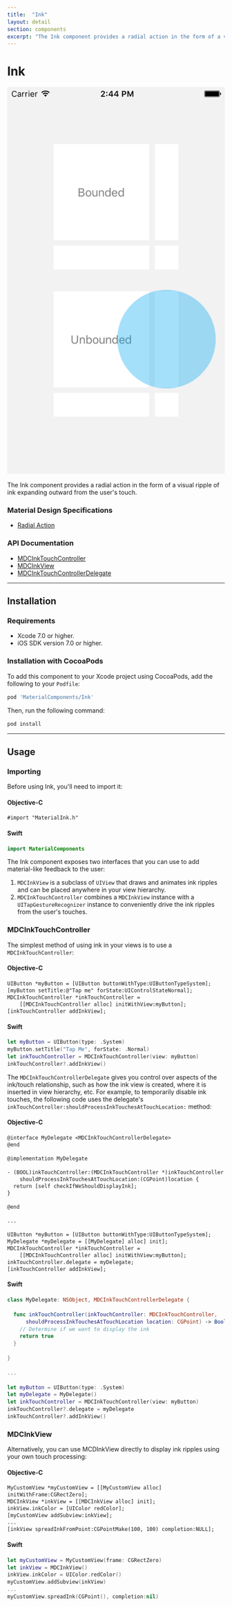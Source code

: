 ```yaml
---
title:  "Ink"
layout: detail
section: components
excerpt: "The Ink component provides a radial action in the form of a visual ripple of ink expanding outward from the user's touch."
---
```

# Ink

![Ink](docs/assets/ink_screenshot.png)
<!--{: .ios-screenshot .right }-->

The Ink component provides a radial action in the form of a visual ripple of ink expanding
outward from the user's touch.
<!--{: .intro }-->

### Material Design Specifications

<ul class="icon-list">
  <li class="icon-link"><a href="https://www.google.com/design/spec/animation/responsive-interaction.html#responsive-interaction-radial-action">Radial Action</a></li>
</ul>

### API Documentation

<ul class="icon-list">
  <li class="icon-link"><a href="apidocs/Classes/MDCInkTouchController.html">MDCInkTouchController</a></li>
  <li class="icon-link"><a href="apidocs/Classes/MDCInkView.html">MDCInkView</a></li>
  <li class="icon-link"><a href="apidocs/Protocols/MDCInkTouchControllerDelegate.html">MDCInkTouchControllerDelegate</a></li>
</ul>


- - -

## Installation

### Requirements

- Xcode 7.0 or higher.
- iOS SDK version 7.0 or higher.

### Installation with CocoaPods

To add this component to your Xcode project using CocoaPods, add the following to your `Podfile`:

~~~ bash
pod 'MaterialComponents/Ink'
~~~

Then, run the following command:

~~~ bash
pod install
~~~


- - -

## Usage

### Importing

Before using Ink, you'll need to import it:

<!--<div class="material-code-render" markdown="1">-->
#### Objective-C

~~~ objc
#import "MaterialInk.h"
~~~

#### Swift
~~~ swift
import MaterialComponents
~~~

<!--</div>-->

The Ink component exposes two interfaces that you can use to add material-like
feedback to the user:

1. `MDCInkView` is a subclass of `UIView` that draws and animates ink ripples
and can be placed anywhere in your view hierarchy.
2. `MDCInkTouchController` combines a `MDCInkView` instance with a
`UITapGestureRecognizer` instance to conveniently drive the ink ripples from the
user's touches.

### MDCInkTouchController

The simplest method of using ink in your views is to use a
`MDCInkTouchController`:

<!--<div class="material-code-render" markdown="1">-->

#### Objective-C
~~~ objc
UIButton *myButton = [UIButton buttonWithType:UIButtonTypeSystem];
[myButton setTitle:@"Tap me" forState:UIControlStateNormal];
MDCInkTouchController *inkTouchController =
    [[MDCInkTouchController alloc] initWithView:myButton];
[inkTouchController addInkView];
~~~

#### Swift
~~~ swift
let myButton = UIButton(type: .System)
myButton.setTitle("Tap Me", forState: .Normal)
let inkTouchController = MDCInkTouchController(view: myButton)
inkTouchController?.addInkView()
~~~

<!--</div>-->



The `MDCInkTouchControllerDelegate` gives you control over aspects of the
ink/touch relationship, such as how the ink view is created, where it is
inserted in view hierarchy, etc. For example, to temporarily disable ink
touches, the following code uses the delegate's
`inkTouchController:shouldProcessInkTouchesAtTouchLocation:` method:

<!--<div class="material-code-render" markdown="1">-->

#### Objective-C
~~~ objc
@interface MyDelegate <MDCInkTouchControllerDelegate>
@end

@implementation MyDelegate

- (BOOL)inkTouchController:(MDCInkTouchController *)inkTouchController
    shouldProcessInkTouchesAtTouchLocation:(CGPoint)location {
  return [self checkIfWeShouldDisplayInk];
}

@end

...

UIButton *myButton = [UIButton buttonWithType:UIButtonTypeSystem];
MyDelegate *myDelegate = [[MyDelegate] alloc] init];
MDCInkTouchController *inkTouchController =
    [[MDCInkTouchController alloc] initWithView:myButton];
inkTouchController.delegate = myDelegate;
[inkTouchController addInkView];

~~~

#### Swift
~~~ swift
class MyDelegate: NSObject, MDCInkTouchControllerDelegate {

  func inkTouchController(inkTouchController: MDCInkTouchController,
      shouldProcessInkTouchesAtTouchLocation location: CGPoint) -> Bool {
    // Determine if we want to display the ink
    return true
  }

}

...

let myButton = UIButton(type: .System)
let myDelegate = MyDelegate()
let inkTouchController = MDCInkTouchController(view: myButton)
inkTouchController?.delegate = myDelegate
inkTouchController?.addInkView()

~~~

<!--</div>-->

### MDCInkView

Alternatively, you can use MCDInkView directly to display ink ripples using your
own touch processing:

<!--<div class="material-code-render" markdown="1">-->

#### Objective-C
~~~ objc
MyCustomView *myCustomView = [[MyCustomView alloc] initWithFrame:CGRectZero];
MDCInkView *inkView = [[MDCInkView alloc] init];
inkView.inkColor = [UIColor redColor];
[myCustomView addSubview:inkView];
...
[inkView spreadInkFromPoint:CGPointMake(100, 100) completion:NULL];
~~~

#### Swift
~~~ swift
let myCustomView = MyCustomView(frame: CGRectZero)
let inkView = MDCInkView()
inkView.inkColor = UIColor.redColor()
myCustomView.addSubview(inkView)
...
myCustomView.spreadInk(CGPoint(), completion:nil)
~~~

<!--</div>-->
